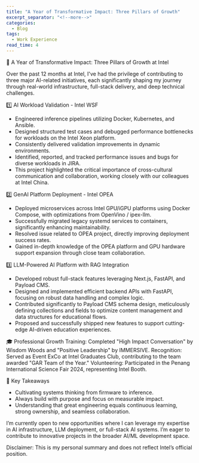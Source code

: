 ```yaml
---
title: "A Year of Transformative Impact: Three Pillars of Growth"
excerpt_separator: "<!--more-->"
categories:
  - Blog
tags:
  - Work Experience
read_time: 4
---
```


📢 A Year of Transformative Impact: Three Pillars of Growth at Intel

<!--more-->

Over the past 12 months at Intel, I've had the privilege of contributing to three major AI-related initiatives, each significantly shaping my journey through real-world infrastructure, full-stack delivery, and deep technical challenges.

1️⃣ AI Workload Validation - Intel WSF
- Engineered inference pipelines utilizing Docker, Kubernetes, and Ansible.
- Designed structured test cases and debugged performance bottlenecks for workloads on the Intel Xeon platform.
- Consistently delivered validation improvements in dynamic environments.
- Identified, reported, and tracked performance issues and bugs for diverse workloads in JIRA.
- This project highlighted the critical importance of cross-cultural communication and collaboration, working closely with our colleagues at Intel China.

2️⃣ GenAI Platform Deployment - Intel OPEA
- Deployed microservices across Intel GPU/iGPU platforms using Docker Compose, with optimizations from OpenVino / ipex-llm.
- Successfully migrated legacy systemd services to containers, significantly enhancing maintainability.
- Resolved issue related to OPEA project, directly improving deployment success rates.
- Gained in-depth knowledge of the OPEA platform and GPU hardware support expansion through close team collaboration.

3️⃣ LLM-Powered AI Platform with RAG Integration
- Developed robust full-stack features leveraging Next.js, FastAPI, and Payload CMS.
- Designed and implemented efficient backend APIs with FastAPI, focusing on robust data handling and complex logic.
- Contributed significantly to Payload CMS schema design, meticulously defining collections and fields to optimize content management and data structures for educational flows.
- Proposed and successfully shipped new features to support cutting-edge AI-driven education experiences.

🎓 Professional Growth
Training: Completed "High Impact Conversation" by Wisdom Woods and "Positive Leadership" by IMMERSIVE.
Recognition: Served as Event ExCo at Intel Graduates Club, contributing to the team awarded "GAR Team of the Year."
Volunteering: Participated in the Penang International Science Fair 2024, representing Intel Booth.

🧠 Key Takeaways
- Cultivating systems thinking from firmware to inference.
- Always build with purpose and focus on measurable impact.
- Understanding that great engineering equals continuous learning, strong ownership, and seamless collaboration.

I’m currently open to new opportunities where I can leverage my expertise in AI infrastructure, LLM deployment, or full-stack AI systems. I’m eager to contribute to innovative projects in the broader AI/ML development space.

Disclaimer: This is my personal summary and does not reflect Intel’s official position.